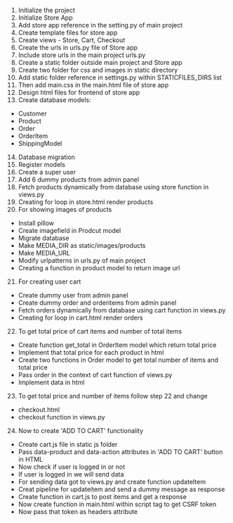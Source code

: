 1. Initialize the project
2. Initialize Store App
3. Add store app reference in the setting.py of main project
4. Create template files for store app
5. Create views - Store, Cart, Checkout
6. Create the urls in urls.py file of Store app
7. Include store urls in the main project urls.py 
8. Create a static folder outside main project and Store app
9. Create two folder for css and images in static directory
10. Add static folder reference in settings.py within STATICFILES_DIRS list
11. Then add main.css in the main.html file of store app
12. Design html files for frontend of store app
13. Create database models:
- Customer
- Product
- Order
- OrderItem
- ShippingModel
14. Database migration
15. Register models
16. Create a super user
17. Add 6 dummy products from admin panel
18. Fetch products dynamically from database using store function in views.py
19. Creating for loop in store.html render products
20. For showing images of products
- Install pillow
- Create imagefield in Prodcut model
- Migrate database
- Make MEDIA_DIR as static/images/products
- Make MEDIA_URL
- Modify urlpatterns in urls.py of main project
- Creating a function in product model to return image url
21. For creating user cart
- Create dummy user from admin panel
- Create dummy order and orderitems from admin panel
- Fetch orders dynamically from database using cart function in views.py
- Creating for loop in cart.html render orders
22. To get total price of cart items and number of total items
- Create function get_total in OrderItem model which return total price
- Implement that total price for each product in html 
- Create two functions in Order model to get total number of items and total price
- Pass order in the context of cart function of views.py
- Implement data in html
23. To get total price and number of items follow step 22 and change
- checkout.html
- checkout function in views.py
24. Now to create 'ADD TO CART' functionality
- Create cart.js file in static js folder
- Pass data-product and data-action attributes in 'ADD TO CART' button in HTML
- Now check if user is logged in or not
- If user is logged in we will send data
- For sending data got to views.py and create function updateItem
- Creat pipeline for updateitem and send a dummy message as response
- Create function in cart.js to post items and get a response 
- Now create function in main.html within script tag to get CSRF token
- Now pass that token as headers attribute